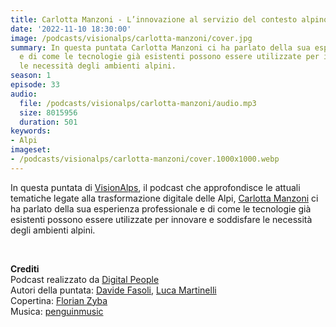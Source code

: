 ```yaml
---
title: Carlotta Manzoni - L’innovazione al servizio del contesto alpino @Aosta
date: '2022-11-10 18:30:00'
image: /podcasts/visionalps/carlotta-manzoni/cover.jpg
summary: In questa puntata Carlotta Manzoni ci ha parlato della sua esperienza professionale
  e di come le tecnologie già esistenti possono essere utilizzate per innovare e soddisfare
  le necessità degli ambienti alpini.
season: 1
episode: 33
audio:
  file: /podcasts/visionalps/carlotta-manzoni/audio.mp3
  size: 8015956
  duration: 501
keywords:
- Alpi
imageset:
- /podcasts/visionalps/carlotta-manzoni/cover.1000x1000.webp
---
```


In questa puntata di [VisionAlps](https://www.visionalps.com/), il podcast che approfondisce le attuali tematiche legate alla trasformazione digitale delle Alpi, [Carlotta Manzoni](https://www.linkedin.com/in/carlottamnz/) ci ha parlato della sua esperienza professionale e di come le tecnologie già esistenti possono essere utilizzate per innovare e soddisfare le necessità degli ambienti alpini.

<br>

**Crediti**<br>
Podcast realizzato da [Digital People](https://w3id.org/digitalpeople)<br>
Autori della puntata: [Davide Fasoli](https://www.linkedin.com/in/davide-fasoli-2b3246179/), [Luca Martinelli](https://www.linkedin.com/in/luca-martinelli/)<br>
Copertina: [Florian Zyba](https://www.linkedin.com/in/florian-zyba/)<br>
Musica: [penguinmusic](https://pixabay.com/users/penguinmusic-24940186/)